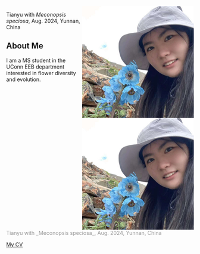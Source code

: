 


<img src="assets/images/Meconopsis.jpg" style="float:right" width="300" height="300">

Tianyu with _Meconopsis speciosa_, Aug. 2024, Yunnan, China

## About Me
I am a MS student in the UConn EEB department interested in flower diversity and evolution.

<right>
    <img style="float:right" 
      width="300" 
      height="300"
      src="assets/images/Meconopsis.jpg">
    <br>
    <div style="color:orange; display: inline-block; color: #999;">
        Tianyu with _Meconopsis speciosa_, Aug. 2024, Yunnan, China
    </div>
</right>

[My CV](/assets/PDFs/CV_TianyuCui_2023.pdf)

